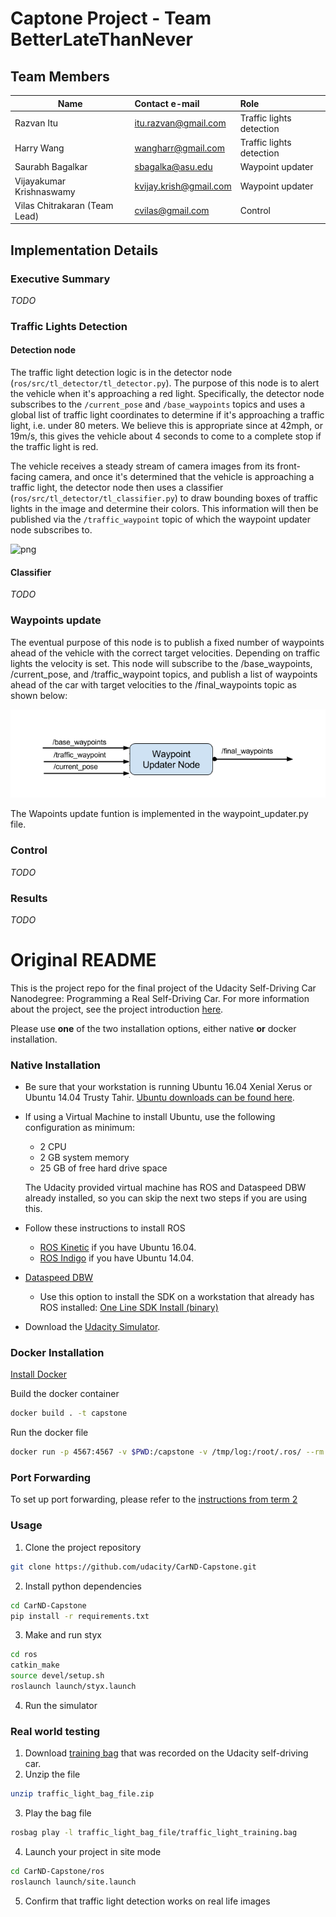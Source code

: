 # Captone Project - Team BetterLateThanNever

## Team Members
| Name                          | Contact e-mail         | Role                     |
| ----------------------------- | :--------------------- |:-------------------------|
| Razvan Itu                    | itu.razvan@gmail.com   | Traffic lights detection |
| Harry Wang                    | wangharr@gmail.com     | Traffic lights detection |
| Saurabh Bagalkar              | sbagalka@asu.edu       | Waypoint updater         |
| Vijayakumar Krishnaswamy      | kvijay.krish@gmail.com | Waypoint updater         |
| Vilas Chitrakaran (Team Lead) | cvilas@gmail.com       | Control                  |

## Implementation Details

### Executive Summary

*TODO*

### Traffic Lights Detection

#### Detection node
The traffic light detection logic is in the detector node (`ros/src/tl_detector/tl_detector.py`). The purpose of this node is to alert the vehicle when it's approaching a red light. Specifically, the detector node subscribes to the `/current_pose` and `/base_waypoints` topics and uses a global list of traffic light coordinates to determine if it's approaching a traffic light, i.e. under 80 meters. We believe this is appropriate since at 42mph, or 19m/s, this gives the vehicle about 4 seconds to come to a complete stop if the traffic light is red. 

The vehicle receives a steady stream of camera images from its front-facing camera, and once it's determined that the vehicle is approaching a traffic light, the detector node then uses a classifier (`ros/src/tl_detector/tl_classifier.py`) to draw bounding boxes of traffic lights in the image and determine their colors. This information will then be published via the `/traffic_waypoint` topic of which the waypoint updater node subscribes to.

![png](./img/tl-detector-ros-graph.png)

#### Classifier

*TODO*

### Waypoints update

The eventual purpose of this node is to publish a fixed number of waypoints ahead of the vehicle with the correct target velocities. Depending on traffic lights the velocity is set. This node will subscribe to the /base_waypoints, /current_pose,  and /traffic_waypoint topics, and publish a list of waypoints ahead of the car with target velocities to the /final_waypoints topic as shown below:

![png](./imgs/waypoint-updater-ros-graph.png)

The Wapoints update funtion is implemented in the waypoint_updater.py file.

### Control

*TODO*

### Results

*TODO*


# Original README

This is the project repo for the final project of the Udacity Self-Driving Car Nanodegree: Programming a Real Self-Driving Car. For more information about the project, see the project introduction [here](https://classroom.udacity.com/nanodegrees/nd013/parts/6047fe34-d93c-4f50-8336-b70ef10cb4b2/modules/e1a23b06-329a-4684-a717-ad476f0d8dff/lessons/462c933d-9f24-42d3-8bdc-a08a5fc866e4/concepts/5ab4b122-83e6-436d-850f-9f4d26627fd9).

Please use **one** of the two installation options, either native **or** docker installation.

### Native Installation

* Be sure that your workstation is running Ubuntu 16.04 Xenial Xerus or Ubuntu 14.04 Trusty Tahir. [Ubuntu downloads can be found here](https://www.ubuntu.com/download/desktop).
* If using a Virtual Machine to install Ubuntu, use the following configuration as minimum:
  * 2 CPU
  * 2 GB system memory
  * 25 GB of free hard drive space

  The Udacity provided virtual machine has ROS and Dataspeed DBW already installed, so you can skip the next two steps if you are using this.

* Follow these instructions to install ROS
  * [ROS Kinetic](http://wiki.ros.org/kinetic/Installation/Ubuntu) if you have Ubuntu 16.04.
  * [ROS Indigo](http://wiki.ros.org/indigo/Installation/Ubuntu) if you have Ubuntu 14.04.
* [Dataspeed DBW](https://bitbucket.org/DataspeedInc/dbw_mkz_ros)
  * Use this option to install the SDK on a workstation that already has ROS installed: [One Line SDK Install (binary)](https://bitbucket.org/DataspeedInc/dbw_mkz_ros/src/81e63fcc335d7b64139d7482017d6a97b405e250/ROS_SETUP.md?fileviewer=file-view-default)
* Download the [Udacity Simulator](https://github.com/udacity/CarND-Capstone/releases).

### Docker Installation
[Install Docker](https://docs.docker.com/engine/installation/)

Build the docker container
```bash
docker build . -t capstone
```

Run the docker file
```bash
docker run -p 4567:4567 -v $PWD:/capstone -v /tmp/log:/root/.ros/ --rm -it capstone
```

### Port Forwarding
To set up port forwarding, please refer to the [instructions from term 2](https://classroom.udacity.com/nanodegrees/nd013/parts/40f38239-66b6-46ec-ae68-03afd8a601c8/modules/0949fca6-b379-42af-a919-ee50aa304e6a/lessons/f758c44c-5e40-4e01-93b5-1a82aa4e044f/concepts/16cf4a78-4fc7-49e1-8621-3450ca938b77)

### Usage

1. Clone the project repository
```bash
git clone https://github.com/udacity/CarND-Capstone.git
```

2. Install python dependencies
```bash
cd CarND-Capstone
pip install -r requirements.txt
```
3. Make and run styx
```bash
cd ros
catkin_make
source devel/setup.sh
roslaunch launch/styx.launch
```
4. Run the simulator

### Real world testing
1. Download [training bag](https://s3-us-west-1.amazonaws.com/udacity-selfdrivingcar/traffic_light_bag_file.zip) that was recorded on the Udacity self-driving car.
2. Unzip the file
```bash
unzip traffic_light_bag_file.zip
```
3. Play the bag file
```bash
rosbag play -l traffic_light_bag_file/traffic_light_training.bag
```
4. Launch your project in site mode
```bash
cd CarND-Capstone/ros
roslaunch launch/site.launch
```
5. Confirm that traffic light detection works on real life images
